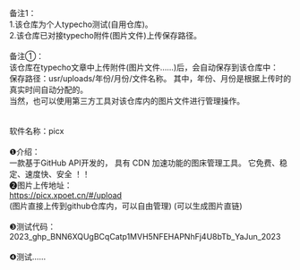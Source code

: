 备注1：
<br>
1.该仓库为个人typecho测试(自用仓库)。
<br>
2.该仓库已对接typecho附件(图片文件)上传保存路径。
<br>
<br>
备注①：
<br>
该仓库在typecho文章中上传附件(图片文件……)后，会自动保存到该仓库中：
<br>
保存路径：usr/uploads/年份/月份/文件名称。
其中，年份、月份是根据上传时的真实时间自动分配的。
<br>
当然，也可以使用第三方工具对该仓库内的图片文件进行管理操作。
<br>
<br>
<br>
软件名称：picx
<br>
<br>
 ❶介绍： 
<br>
一款基于GitHub API开发的，
具有 CDN 加速功能的图床管理工具。
它免费、稳定、速度快、安全 ！！
<br>
 ❷图片上传地址：
<br>
https://picx.xpoet.cn/#/upload
<br>
(图片直接上传到github仓库内，可以自由管理)
(可以生成图片直链)
<br>
<br>
 ❸测试代码：
<br>
2023_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_YaJun_2023
<br>
<br>
 ❹测试……
<br>
<br>